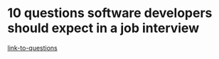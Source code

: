 

# 10 questions software developers should expect in a job interview

[link-to-questions](https://www.techrepublic.com/article/10-questions-software-developers-should-expect-in-a-job-interview/)






